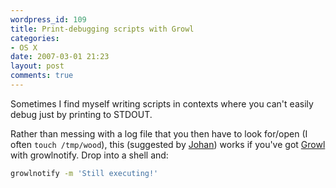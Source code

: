 ```yaml
---
wordpress_id: 109
title: Print-debugging scripts with Growl
categories:
- OS X
date: 2007-03-01 21:23
layout: post
comments: true
---
```

Sometimes I find myself writing scripts in contexts where you can't easily debug just by printing to STDOUT.

Rather than messing with a log file that you then have to look for/open (I often <code>touch /tmp/wood</code>), this (suggested by <a href="http://ecmanaut.blogspot.com/">Johan</a>) works if you've got <a href="http://growl.info/">Growl</a> with growlnotify. Drop into a shell and:

``` bash
growlnotify -m 'Still executing!'
```
